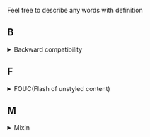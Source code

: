 Feel free to describe any words with definition

## B
<details><summary>Backward compatibility</summary><pre>

> a property of a system, product, or technology that allows for interoperability with an older legacy system, or with input designed for such a system, especially in telecommunications and computing 

https://en.wikipedia.org/wiki/Backward_compatibility
</pre></details>
<!-- delimiter -->

## F
<details><summary> FOUC(Flash of unstyled content) </summary><p>

> an instance where a web page appears briefly with the browser's default styles prior to loading an external CSS stylesheet, due to the web browser engine rendering the page before all information is retrieved. The page corrects itself as soon as the style rules are loaded and applied

- 한마디로 `CSS`가 적용되지 않은 채 로딩되었다가, 적용된 페이지로 바뀜. 깜빡이는 것 처럼 보여 Flash가 들어간 것 같음
- 왜 생기는 걸까? : "the web browser engine rendering the page before all information is retrieved."
- 어떻게 해결해야 하나?
  - 문제가 되는 것(CSS, JS 등)를 `<head>`에 위치 시킴. (body를 불러들이기 전에)
  - "may choose to hide all content until it is fully loaded, at which point a load event handler is triggered and the content appears." : 이러려면 로딩 중에, UX를 위해 로딩 중이라는 걸 넣으면 좋을 듯 하다.
  - https://gist.github.com/johnpolacek/3827270
- Reference
  - https://en.wikipedia.org/wiki/Flash_of_unstyled_content
  - https://webkit.org/blog/66/the-fouc-problem/

</p></details>
<!-- delimiter -->

## M
<details><summary>Mixin</summary><pre>

> a class that contains methods for use by other classes without having to be the parent class of those other classes.

``` javascript
// https://blog.seotory.com/post/2017/08/javascript-es6-use-class-and-mixin
var calculatorMixin = function ( Base ) {
	return class extends Base {
  		calc() { }
	};
}

var randomizerMixin = function ( Base ) {
	return class extends Base {
  		randomize() { }
	};
}
```

https://en.wikipedia.org/wiki/Mixin
</pre></details>
<!-- delimiter -->

